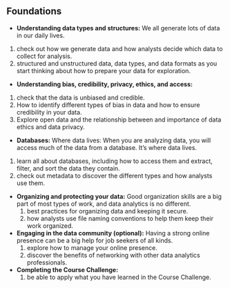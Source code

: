 ## Foundations

- **Understanding data types and structures:** We all generate lots of data in our daily lives.
1. check out how we generate data and how analysts decide which data to collect for analysis.
2. structured and unstructured data, data types, and data formats as you start thinking about how to prepare your data for exploration.
- **Understanding bias, credibility, privacy, ethics, and access:**
1. check that the data is unbiased and credible.
2. How to identify different types of bias in data and how to ensure credibility in your data.
3. Explore open data and the relationship between and importance of data ethics and data privacy.
- **Databases:** Where data lives: When you are analyzing data, you will access much of the data from a database. It’s where data lives.
1. learn all about databases, including how to access them and extract, filter, and sort the data they contain.
  2. check out metadata to discover the different types and how analysts use them.
- **Organizing and protecting your data:** Good organization skills are a big part of most types of work, and data analytics is no different.
  1. best practices for organizing data and keeping it secure.
  2. how analysts use file naming conventions to help them keep their work organized.
- **Engaging in the data community (optional):** Having a strong online presence can be a big help for job seekers of all kinds.
  1. explore how to manage your online presence.
  2. discover the benefits of networking with other data analytics professionals.
- **Completing the Course Challenge:**
  1. be able to apply what you have learned in the Course Challenge.
  
